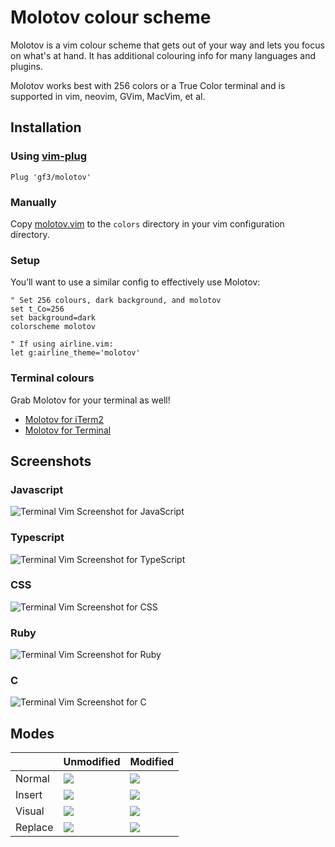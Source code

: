 # Molotov colour scheme
Molotov is a vim colour scheme that gets out of your way and lets you focus on what's at hand. It has additional colouring info for many languages and plugins.

Molotov works best with 256 colors or a True Color terminal and is supported in vim, neovim, GVim, MacVim, et al.

## Installation
### Using [vim-plug](https://github.com/junegunn/vim-plug)
``` vim
Plug 'gf3/molotov'
```

### Manually
Copy [molotov.vim](colors/molotov.vim) to the `colors` directory in your vim configuration directory.

### Setup
You’ll want to use a similar config to effectively use Molotov:

``` vim
" Set 256 colours, dark background, and molotov
set t_Co=256
set background=dark
colorscheme molotov

" If using airline.vim:
let g:airline_theme='molotov'
```

### Terminal colours
Grab Molotov for your terminal as well!

-   [Molotov for iTerm2]
-   [Molotov for Terminal]

## Screenshots

### Javascript
![Terminal Vim Screenshot for JavaScript](https://butt.zone/molotov/molotov-javascript.png)

### Typescript
![Terminal Vim Screenshot for TypeScript](https://butt.zone/molotov/molotov-typescript.png)

### CSS
![Terminal Vim Screenshot for CSS](https://butt.zone/molotov/molotov-css.png)

### Ruby
![Terminal Vim Screenshot for Ruby](https://butt.zone/molotov/molotov-ruby.png)

### C
![Terminal Vim Screenshot for C](https://butt.zone/molotov/molotov-c.png)

## Modes
|     | Unmodified | Modified |
| --- | --- | --- |
| Normal | ![](https://butt.zone/molotov/molotov-normal.png) | ![](https://butt.zone/molotov/molotov-normal-modified.png) |
| Insert | ![](https://butt.zone/molotov/molotov-insert.png) | ![](https://butt.zone/molotov/molotov-insert-modified.png) |
| Visual | ![](https://butt.zone/molotov/molotov-visual.png) | ![](https://butt.zone/molotov/molotov-visual-modified.png) |
| Replace | ![](https://butt.zone/molotov/molotov-replace.png) | ![](https://butt.zone/molotov/molotov-replace-modified.png) |

[Molotov for iTerm2]: https://raw.githubusercontent.com/gf3/dotfiles/master/Molotov.itermcolors
[Molotov for Terminal]: https://raw.githubusercontent.com/gf3/dotfiles/master/Molotov.terminal

